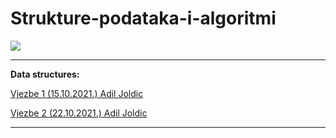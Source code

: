 # Strukture-podataka-i-algoritmi


![](https://komarev.com/ghpvc/?username=Strukture-podataka-i-algoritmi&label=Broj+posjeta:)


<hr>

**Data structures:**

[Vjezbe 1 (15.10.2021.) Adil Joldic](https://github.com/Infinity-Vault/Strukture-podataka-i-algoritmi/blob/main/Data%20structures/Vjezbe%201.cpp)

[Vjezbe 2 (22.10.2021.) Adil Joldic](https://github.com/Infinity-Vault/Strukture-podataka-i-algoritmi/blob/main/Data%20structures/Vjezbe%202.cpp)


<hr>
